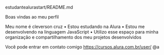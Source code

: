 estudantealurastart/README.md

Boas vindas ao meu perfil

Meu nome é cleverson cruz
• Estou estudando na Alura
• Estou me desenvolvendo na linguagem JavaScript
• Utilizo esse espaço para minha organização e compartilhamento dos meu projetos desenvolvidos

Você pode entrar em contato comigo
https://cursos.alura.com.br/user/
@a
